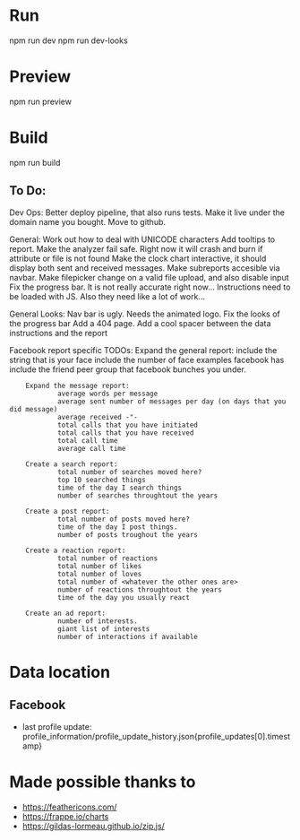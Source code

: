 # Run
npm run dev
npm run dev-looks

# Preview
npm run preview

# Build
npm run build


To Do:
----------------
Dev Ops:
        Better deploy pipeline, that also runs tests.
        Make it live under the domain name you bought.
        Move to github.

General:
        Work out how to deal with UNICODE characters
        Add tooltips to report.
        Make the analyzer fail safe. Right now it will crash and burn if attribute or file is not found
        Make the clock chart interactive, it should display both sent and received messages.
        Make subreports accesible via navbar.
        Make filepicker change on a valid file upload, and also disable input
        Fix the progress bar. It is not really accurate right now...
        Instructions need to be loaded with JS. Also they need like a lot of work...

General Looks:
        Nav bar is ugly. Needs the animated logo.
        Fix the looks of the progress bar
        Add a 404 page.
        Add a cool spacer between the data instructions and the report

Facebook report specific TODOs:
        Expand the general report:
                include the string that is your face
                include the number of face examples facebook has
                include the friend peer group that facebook bunches you under.

        Expand the message report:
                average words per message
                average sent number of messages per day (on days that you did message)
                average received -"-
                total calls that you have initiated
                total calls that you have received
                total call time
                average call time

        Create a search report:
                total number of searches moved here?
                top 10 searched things
                time of the day I search things
                number of searches throughtout the years

        Create a post report:
                total number of posts moved here?
                time of the day I post things.
                number of posts troughout the years

        Create a reaction report:
                total number of reactions
                total number of likes
                total number of loves
                total number of <whatever the other ones are>
                number of reactions throughtout the years
                time of the day you usually react

        Create an ad report:
                number of interests.
                giant list of interests
                number of interactions if available


# Data location
## Facebook
* last profile update: profile_information/profile_update_history.json{profile_updates[0].timestamp}

# Made possible thanks to
* https://feathericons.com/
* https://frappe.io/charts
* https://gildas-lormeau.github.io/zip.js/
